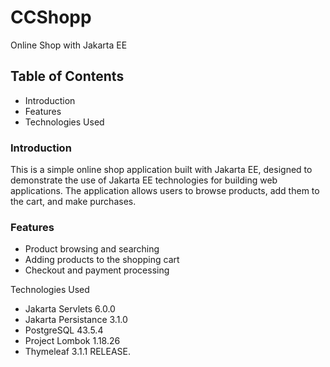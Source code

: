 # CCShopp

Online Shop with Jakarta EE

## Table of Contents

- Introduction
- Features
- Technologies Used

### Introduction
This is a simple online shop application built with Jakarta EE, designed to demonstrate the use of Jakarta EE technologies for building web applications. The application allows users to browse products, add them to the cart, and make purchases.

### Features
- Product browsing and searching
- Adding products to the shopping cart
- Checkout and payment processing

Technologies Used
- Jakarta Servlets 6.0.0 
- Jakarta Persistance 3.1.0
- PostgreSQL 43.5.4
- Project Lombok 1.18.26
- Thymeleaf 3.1.1 RELEASE.
